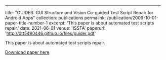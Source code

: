 ---
title: "GUIDER: GUI Structure and Vision Co-guided Test Script Repair for Android Apps"
collection: publications
permalink: /publication/2009-10-01-paper-title-number-1
excerpt: 'This paper is about automated test scripts repair.'
date: 2021-06-01
venue: 'ISSTA'
paperurl: 'http://xtt5480446.github.io/files/guider.pdf'

This paper is about automated test scripts repair.

[Download paper here](http://academicpages.github.io/files/paper1.pdf)
